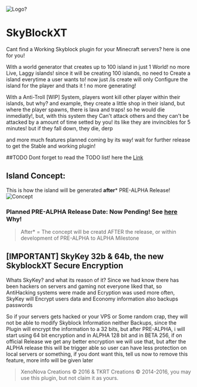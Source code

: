 ![Logo?](http://bgteste.ga/files/FotorCreated.jpg)
# SkyBlockXT

  Cant find a Working Skyblock plugin for your Minecraft servers? here is one for you!
  
  With a world generator that creates up to 100 island in just 1 World! no more Live, Laggy islands!
  since it will be creating 100 islands, no need to Create a island everytime a user wants to! now just /is create
  will only Configure the island for the player and thats it ! no more generating!
  
  With a Anti-Troll [WIP] System, players wont kill other player within their islands, but why?
  and example, they create a little shop in their island, but where the player spawns, there is lava and traps!
  so he would die inmediatly!, but, with this system they Can't attack others and they can't be attacked by
  a amount of time setted by you! its like they are invincibles for 5 minutes! but if they fall down, they die, derp
  
  and more much features planned coming by its way! wait for further release to get the Stable and working plugin!
  
  
##TODO
Dont forget to read the TODO list! here the [Link](https://github.com/XenoNova/SkyBlockXT/issues/17)
  
## Island Concept:
  This is how the island will  be generated **after*** PRE-ALPHA Release!
![Concept](http://static.planetminecraft.com/files/resource_media/screenshot/1301/skyblock_4567067.jpg)
### Planned PRE-ALPHA Release Date: Now Pending! See [here](https://github.com/XenoNova/SkyBlockXT/issues/21) Why!
> After* = The concept will be creatd AFTER the release, or within development of PRE-ALPHA to ALPHA Milestone

## [IMPORTANT] SkyKey 32b & 64b, the new SkyblockXT Secure Encryption
Whats SkyKey? and what its reason of it?
Since we had know there has been hackers on servers and gaming
not everyone liked that, so AntiHacking systems were made and Ecryption was used
more often, SkyKey will Encrypt users data and Economy information also backups passwords

So if your servers gets hacked or your VPS or Some random crap, they will not be able to modify
Skyblock Information neither Backups, since the Plugin will encrypt the information to a 32 bits,
but after PRE-ALPHA, i will start using 64 bit encryption and in ALPHA 128 bit and in BETA 256,
if on official Release we get any better encryption we will use that, but after the ALPHA release
this will be trigger able so user can have less protection on local servers or something, if you dont want
this, tell us now to remove this feature, more info will be given later  

> XenoNova Creations © 2016 & TKRT Creations © 2014-2016, you may use this plugin, but not claim it as yours.
